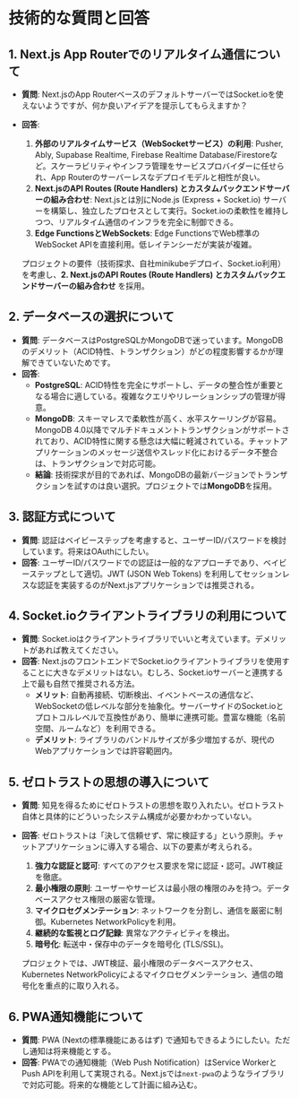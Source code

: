 # 技術的な質問と回答

## 1. Next.js App Routerでのリアルタイム通信について

*   **質問**: Next.jsのApp RouterベースのデフォルトサーバーではSocket.ioを使えないようですが、何か良いアイデアを提示してもらえますか？
*   **回答**:
    1.  **外部のリアルタイムサービス（WebSocketサービス）の利用**: Pusher, Ably, Supabase Realtime, Firebase Realtime Database/Firestoreなど。スケーラビリティやインフラ管理をサービスプロバイダーに任せられ、App Routerのサーバーレスなデプロイモデルと相性が良い。
    2.  **Next.jsのAPI Routes (Route Handlers) とカスタムバックエンドサーバーの組み合わせ**: Next.jsとは別にNode.js (Express + Socket.io) サーバーを構築し、独立したプロセスとして実行。Socket.ioの柔軟性を維持しつつ、リアルタイム通信のインフラを完全に制御できる。
    3.  **Edge FunctionsとWebSockets**: Edge FunctionsでWeb標準のWebSocket APIを直接利用。低レイテンシーだが実装が複雑。

    プロジェクトの要件（技術探求、自社minikubeデプロイ、Socket.io利用）を考慮し、**2. Next.jsのAPI Routes (Route Handlers) とカスタムバックエンドサーバーの組み合わせ** を採用。

## 2. データベースの選択について

*   **質問**: データベースはPostgreSQLかMongoDBで迷っています。MongoDBのデメリット（ACID特性、トランザクション）がどの程度影響するかが理解できていないためです。
*   **回答**:
    *   **PostgreSQL**: ACID特性を完全にサポートし、データの整合性が重要となる場合に適している。複雑なクエリやリレーションシップの管理が得意。
    *   **MongoDB**: スキーマレスで柔軟性が高く、水平スケーリングが容易。MongoDB 4.0以降でマルチドキュメントトランザクションがサポートされており、ACID特性に関する懸念は大幅に軽減されている。チャットアプリケーションのメッセージ送信やスレッド化におけるデータ不整合は、トランザクションで対応可能。
    *   **結論**: 技術探求が目的であれば、MongoDBの最新バージョンでトランザクションを試すのは良い選択。プロジェクトでは**MongoDB**を採用。

## 3. 認証方式について

*   **質問**: 認証はベイビーステップを考慮すると、ユーザーID/パスワードを検討しています。将来はOAuthにしたい。
*   **回答**: ユーザーID/パスワードでの認証は一般的なアプローチであり、ベイビーステップとして適切。JWT (JSON Web Tokens) を利用してセッションレスな認証を実装するのがNext.jsアプリケーションでは推奨される。

## 4. Socket.ioクライアントライブラリの利用について

*   **質問**: Socket.ioはクライアントライブラリでいいと考えています。デメリットがあれば教えてください。
*   **回答**: Next.jsのフロントエンドでSocket.ioクライアントライブラリを使用することに大きなデメリットはない。むしろ、Socket.ioサーバーと連携する上で最も自然で推奨される方法。
    *   **メリット**: 自動再接続、切断検出、イベントベースの通信など、WebSocketの低レベルな部分を抽象化。サーバーサイドのSocket.ioとプロトコルレベルで互換性があり、簡単に連携可能。豊富な機能（名前空間、ルームなど）を利用できる。
    *   **デメリット**: ライブラリのバンドルサイズが多少増加するが、現代のWebアプリケーションでは許容範囲内。

## 5. ゼロトラストの思想の導入について

*   **質問**: 知見を得るためにゼロトラストの思想を取り入れたい。ゼロトラスト自体と具体的にどういったシステム構成が必要かわかっていない。
*   **回答**: ゼロトラストは「決して信頼せず、常に検証する」という原則。チャットアプリケーションに導入する場合、以下の要素が考えられる。
    1.  **強力な認証と認可**: すべてのアクセス要求を常に認証・認可。JWT検証を徹底。
    2.  **最小権限の原則**: ユーザーやサービスは最小限の権限のみを持つ。データベースアクセス権限の厳密な管理。
    3.  **マイクロセグメンテーション**: ネットワークを分割し、通信を厳密に制御。Kubernetes NetworkPolicyを利用。
    4.  **継続的な監視とログ記録**: 異常なアクティビティを検出。
    5.  **暗号化**: 転送中・保存中のデータを暗号化 (TLS/SSL)。

    プロジェクトでは、JWT検証、最小権限のデータベースアクセス、Kubernetes NetworkPolicyによるマイクロセグメンテーション、通信の暗号化を重点的に取り入れる。

## 6. PWA通知機能について

*   **質問**: PWA (Nextの標準機能にあるはず) で通知もできるようにしたい。ただし通知は将来機能とする。
*   **回答**: PWAでの通知機能（Web Push Notification）はService WorkerとPush APIを利用して実現される。Next.jsでは`next-pwa`のようなライブラリで対応可能。将来的な機能として計画に組み込む。
